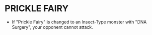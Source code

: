 
# PRICKLE FAIRY

*   If "Prickle Fairy" is changed to an Insect-Type monster with "DNA Surgery", your opponent cannot attack.

  